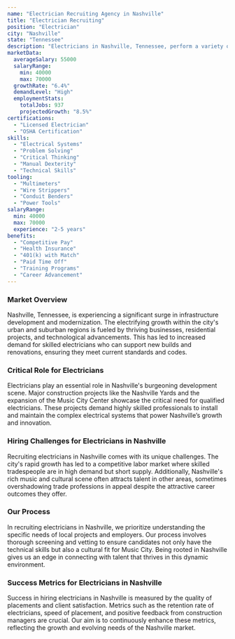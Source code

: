 ```yaml
---
name: "Electrician Recruiting Agency in Nashville"
title: "Electrician Recruiting"
position: "Electrician"
city: "Nashville"
state: "Tennessee"
description: "Electricians in Nashville, Tennessee, perform a variety of tasks such as installations, repairs, and maintenance of electrical systems."
marketData:
  averageSalary: 55000
  salaryRange:
    min: 40000
    max: 70000
  growthRate: "6.4%"
  demandLevel: "High"
  employmentStats:
    totalJobs: 937
    projectedGrowth: "8.5%"
certifications:
  - "Licensed Electrician"
  - "OSHA Certification"
skills:
  - "Electrical Systems"
  - "Problem Solving"
  - "Critical Thinking"
  - "Manual Dexterity"
  - "Technical Skills"
tooling:
  - "Multimeters"
  - "Wire Strippers"
  - "Conduit Benders"
  - "Power Tools"
salaryRange:
  min: 40000
  max: 70000
  experience: "2-5 years"
benefits:
  - "Competitive Pay"
  - "Health Insurance"
  - "401(k) with Match"
  - "Paid Time Off"
  - "Training Programs"
  - "Career Advancement"
---
```


### Market Overview
Nashville, Tennessee, is experiencing a significant surge in infrastructure development and modernization. The electrifying growth within the city's urban and suburban regions is fueled by thriving businesses, residential projects, and technological advancements. This has led to increased demand for skilled electricians who can support new builds and renovations, ensuring they meet current standards and codes.

### Critical Role for Electricians
Electricians play an essential role in Nashville's burgeoning development scene. Major construction projects like the Nashville Yards and the expansion of the Music City Center showcase the critical need for qualified electricians. These projects demand highly skilled professionals to install and maintain the complex electrical systems that power Nashville’s growth and innovation.

### Hiring Challenges for Electricians in Nashville
Recruiting electricians in Nashville comes with its unique challenges. The city's rapid growth has led to a competitive labor market where skilled tradespeople are in high demand but short supply. Additionally, Nashville's rich music and cultural scene often attracts talent in other areas, sometimes overshadowing trade professions in appeal despite the attractive career outcomes they offer.

### Our Process
In recruiting electricians in Nashville, we prioritize understanding the specific needs of local projects and employers. Our process involves thorough screening and vetting to ensure candidates not only have the technical skills but also a cultural fit for Music City. Being rooted in Nashville gives us an edge in connecting with talent that thrives in this dynamic environment.

### Success Metrics for Electricians in Nashville
Success in hiring electricians in Nashville is measured by the quality of placements and client satisfaction. Metrics such as the retention rate of electricians, speed of placement, and positive feedback from construction managers are crucial. Our aim is to continuously enhance these metrics, reflecting the growth and evolving needs of the Nashville market.